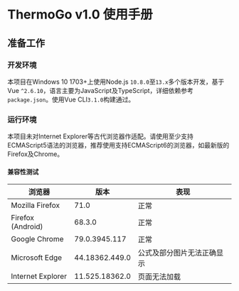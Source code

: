 # ThermoGo v1.0 使用手册

## 准备工作

### 开发环境
本项目在Windows 10 1703+上使用Node.js `10.8.0`至`13.x`多个版本开发，基于Vue `^2.6.10`，语言主要为JavaScript及TypeScript，详细依赖参考`package.json`。使用Vue CLI`3.1.0`构建通过。

### 运行环境
本项目未对Internet Explorer等古代浏览器作适配。请使用至少支持ECMAScript5语法的浏览器，推荐使用支持ECMAScript6的浏览器，如最新版的Firefox及Chrome。

#### 兼容性测试

浏览器|版本|表现
---|---|---
Mozilla Firefox | 71.0 | 正常
Firefox (Android) | 68.3.0 | 正常
Google Chrome | 79.0.3945.117 | 正常
Microsoft Edge| 44.18362.449.0|公式及部分图片无法正确显示
Internet Explorer | 11.525.18362.0|页面无法加载
